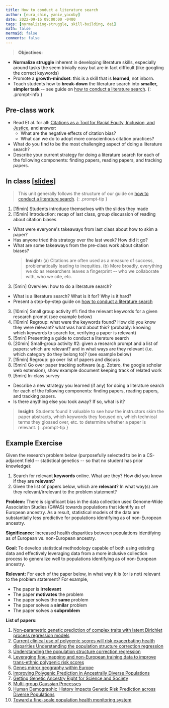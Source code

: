 ```yaml
---
title: How to conduct a literature search
author: [eura_shin, yaniv_yacoby]
date: 2022-09-16 09:00:00 -0400
tags: [normalizing-struggle, skill-building, dei]
math: false
mermaid: false
comments: false
---
```


> **Objectives:**
* **Normalize struggle** inherent in developing literature skills, especially around tasks the seem trivially easy but are in fact difficult (like googling the correct keywords)
* Promote a **growth-mindset**: this is a skill that is **learned**, not inborn.
* Teach students how to **break-down** the literature search into **smaller, simpler task** -- see guide on [how to conduct a literature search](https://yanivyacoby.github.io/harvard-cs290/materials/how-to-do-a-literature-search).
{: .prompt-info }


## Pre-class work
* Read Et al. for all: [Citations as a Tool for Racial Equity, Inclusion, and Justice](https://rurisi.com/citation-guide), and answer:
  * What are the negative effects of citation bias?
  * What can we do to adopt more conscientious citation practices?
* What do you find to be the most challenging aspect of doing a literature search? 
* Describe your current strategy for doing a literature search for each of the following components: finding papers, reading papers, and tracking papers.


## In class \[[slides](https://docs.google.com/presentation/d/1i6_H-NZ3pDQdovg_cvTt4eS_xogvwCEV7yCilD92nxM/edit#slide=id.p)\]
> This unit generally follows the structure of our guide on [how to conduct a literature search](https://yanivyacoby.github.io/harvard-cs290/materials/how-to-do-a-literature-search).
{: .prompt-tip }
1. [15min] Students introduce themselves with the slides they made
2. [15min] Introduction: recap of last class, group discussion of reading about citation biases
  * What were everyone's takeaways from last class about how to skim a paper?
  * Has anyone tried this strategy over the last week? How did it go?
  * What are some takeaways from the pre-class work about citation biases?
    > **Insight:** (a) Citations are often used as a measure of success, problematically leading to inequities. (b) More broadly, everything we do as researchers leaves a fingerprint -- who we collaborate with, who we cite, etc.  
3. [5min] Overview: how to do a literature search?
  * What is a literature search? What is it for? Why is it hard?
  * Present a step-by-step guide on [how to conduct a literature search](https://yanivyacoby.github.io/harvard-cs290/materials/how-to-do-a-literature-search)
3. [10min] Small group activity #1: find the relevant keywords for a given research prompt (see example below)
4. [10min] Regroup: what were the keywords found? How did you know they were relevant? what was hard about this? (probably: knowing which keywords to search for, verifying a paper is relevant)
5. [5min] Presenting a guide to conduct a literature search
6. [20min] Small-group activity #2: given a research prompt and a list of papers: which are relevant? and in what ways are they relevant (i.e. which category do they belong to)? (see example below)
7. [15min] Regroup: go over list of papers and discuss
8. [5min] Go over paper tracking software (e.g. Zotero, the google scholar web extension), show example document keeping track of related work
8. [5min] In-class survey
  * Describe a new strategy you learned (if any) for doing a literature search for each of the following components: finding papers, reading papers, and tracking papers.
  * Is there anything else you took away? If so, what is it?


> **Insight:** Students found it valuable to see how the instructors skim the paper abstracts, which keywords they focused on, which technical terms they glossed over, etc. to determine whether a paper is relevant.
{: .prompt-tip }


## Example Exercise

Given the research problem below (purposefully selected to be in a CS-adjacent field -- statistical genetics -- so that no student has prior knowledge):
1. Search for relevant **keywords** online. What are they? How did you know if they are **relevant**?
2. Given the list of papers below, which are **relevant**? In what way(s) are they relevant/irrelevant to the problem statement?

**Problem:** There is significant bias in the data collection used Genome-Wide Association Studies (GWAS) towards populations that identify as of European ancestry. As a result, statistical models of the data are substantially less predictive for populations identifying as of non-European ancestry.

**Significance:** Increased health disparities between populations identifying as of European vs. non-European ancestry.

**Goal:** To develop statistical methodology capable of both using existing data and effectively leveraging data from a more inclusive collection process to generalize well to populations identifying as of non-European ancestry.

**Relevant:** For each of the paper below, in what way it is (or is not) relevant to the problem statement? For example,
* The paper is **irrelevant**
* The paper **motivates** the problem
* The paper solves the **same** problem
* The paper solves a **similar** problem
* The paper solves a **subproblem**

**List of papers:**
1. [Non-parametric genetic prediction of complex traits with latent Dirichlet process regression models](https://www.nature.com/articles/s41467-017-00470-2.pdf)
2. [Current clinical use of polygenic scores will risk exacerbating health disparities Understanding the population structure correction regression](https://www.ncbi.nlm.nih.gov/pmc/articles/PMC6563838/pdf/nihms-1030266.pdf)
3. [Understanding the population structure correction regression](https://arxiv.org/abs/2108.05655)
4. [Leveraging fine-mapping and non-European training data to improve trans-ethnic polygenic risk scores](https://www.medrxiv.org/content/10.1101/2021.01.19.21249483v1.full.pdf)
5. [Genes mirror geography within Europe](https://www.ncbi.nlm.nih.gov/pmc/articles/PMC2735096/pdf/nihms132060.pdf)
6. [Improving Polygenic Prediction in Ancestrally Diverse Populations](https://www.medrxiv.org/content/10.1101/2020.12.27.20248738v1.full)
7. [Getting Genetic Ancestry Right for Science and Society](https://arxiv.org/pdf/2110.05987.pdf)
8. [Multi-group Gaussian Processes](https://arxiv.org/abs/2110.08411)
9. [Human Demographic History Impacts Genetic Risk Prediction across Diverse Populations](https://www.ncbi.nlm.nih.gov/pmc/articles/PMC5384097/pdf/main.pdf)
10. [Toward a fine-scale population health monitoring system](https://www.cell.com/cell/fulltext/S0092-8674(21)00365-2?_returnURL=https:%2F%2Flinkinghub.elsevier.com%2Fretrieve%2Fpii%2FS0092867421003652%3Fshowall%3Dtrue)

